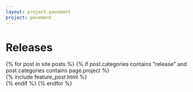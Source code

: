 ```yaml
---
layout: project-pavement
project: pavement
---
```


<h1>Releases</h1>
{% for post in site.posts %}
{% if post.categories contains "release" and post.categories contains page.project %}
<!--{{ post.order }}-->
<div class="span12">
<article>
{% include feature_post.html %}
</article>
</div>
{% endif %}
{% endfor %}
